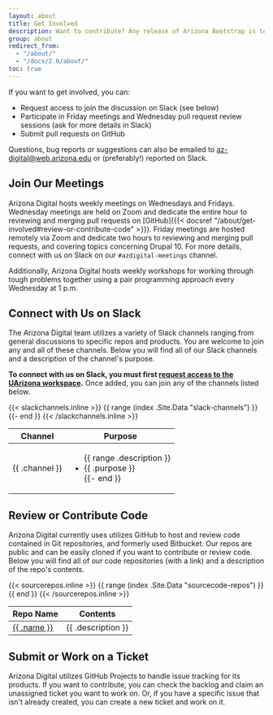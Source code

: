 ```yaml
---
layout: about
title: Get Involved
description: Want to contribute? Any release of Arizona Bootstrap is tested and ready to use, but improvements to the framework are in everyone's best interest.
group: about
redirect_from:
  - "/about/"
  - "/docs/2.0/about/"
toc: true
---
```


If you want to get involved, you can:

<ul>
  <li>Request access to join the discussion on Slack (see below)</li>
  <li>Participate in Friday meetings and Wednesday pull request review sessions (ask for more details in Slack)</li>
  <li>Submit pull requests on GitHub</li>
</ul>

Questions, bug reports or suggestions can also be emailed to [az-digital@web.arizona.edu](mailto:az-digital@web.arizona.edu) or (preferably!) reported on Slack.

## Join Our Meetings

Arizona Digital hosts weekly meetings on Wednesdays and Fridays. Wednesday meetings are held on Zoom and dedicate the entire hour to reviewing and merging pull requests on [GitHub]({{< docsref "/about/get-involved#review-or-contribute-code" >}}). Friday meetings are hosted remotely via Zoom and dedicate two hours to reviewing and merging pull requests, and covering topics concerning Drupal 10. For more details, connect with us on Slack on our `#azdigital-meetings` channel.

Additionally, Arizona Digital hosts weekly workshops for working through
tough problems together using a pair programming approach every Wednesday at 1 p.m.
## Connect with Us on Slack

The Arizona Digital team utilizes a variety of Slack channels ranging from general discussions to specific repos and products. You are welcome to join any and all of these channels. Below you will find all of our Slack channels and a description of the channel's purpose.

<strong>To connect with us on Slack, you must first <a href="{{< param slack >}}" target="_blank">request access to the UArizona workspace</a>.</strong> Once added, you can join any of the channels listed below.

<table class="table table-striped">
  <thead class="thead-dark">
    <tr>
      <th scope="col">Channel</th>
      <th scope="col">Purpose</th>
    </tr>
  </thead>
  {{< slackchannels.inline >}}
  <tbody>{{ range (index .Site.Data "slack-channels") }}
    <tr{{if eq .channel "#azdigital-meetings" }} class="table-success"{{ end }}>
      <td>{{ .channel }}</td>
      <td>
        <ul>{{ range .description }}
          <li>{{ .purpose }}</li>{{- end }}
        </ul>
      </td>
    </tr>{{- end }}
  </tbody>
  {{< /slackchannels.inline >}}
</table>

## Review or Contribute Code

Arizona Digital currently uses utilizes GitHub to host and review code contained in Git repositories, and formerly used Bitbucket. Our repos are public and can be easily cloned if you want to contribute or review code. Below you will find all of our code repositories (with a link) and a description of the repo's contents.

<table class="table table-striped">
  <thead class="thead-dark">
    <tr>
      <th scope="col">Repo Name</th>
      <th scope="col">Contents</th>
    </tr>
  </thead>
  {{< sourcerepos.inline >}}
  <tbody>{{ range (index .Site.Data "sourcecode-repos") }}
    <tr>
      <td><a href="{{ .link }}" target="_blank">{{ .name }}</a></td>
      <td>{{ .description }}</td>
    </tr>{{ end }}
  </tbody>
  {{< /sourcerepos.inline >}}
</table>

## Submit or Work on a Ticket

Arizona Digital utilizes GitHub Projects to handle issue tracking for its products. If you want to contribute, you can check the backlog and claim an unassigned ticket you want to work on. Or, if you have a specific issue that isn't already created, you can create a new ticket and work on it.
